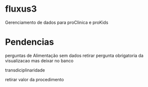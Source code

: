 # fluxus3

Gerenciamento de dados para proClinica e proKids

# Pendencias

perguntas de Alimentação sem dados
retirar pergunta obrigatoria da visualizacao mas deixar no banco

transdiciplinaridade

retirar valor da procedimento


